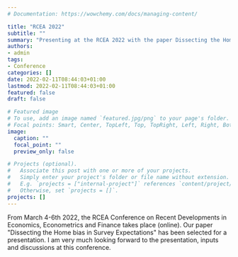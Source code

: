 ```yaml
---
# Documentation: https://wowchemy.com/docs/managing-content/

title: "RCEA 2022"
subtitle: ""
summary: "Presenting at the RCEA 2022 with the paper Dissecting the Home bias in Survey Expectations"
authors: 
- admin
tags:
- Conference
categories: []
date: 2022-02-11T08:44:03+01:00
lastmod: 2022-02-11T08:44:03+01:00
featured: false
draft: false

# Featured image
# To use, add an image named `featured.jpg/png` to your page's folder.
# Focal points: Smart, Center, TopLeft, Top, TopRight, Left, Right, BottomLeft, Bottom, BottomRight.
image:
  caption: ""
  focal_point: ""
  preview_only: false

# Projects (optional).
#   Associate this post with one or more of your projects.
#   Simply enter your project's folder or file name without extension.
#   E.g. `projects = ["internal-project"]` references `content/project/deep-learning/index.md`.
#   Otherwise, set `projects = []`.
projects: []
---
```


From March 4-6th 2022, the RCEA Conference on Recent Developments in Economics, Econometrics and Finance takes place (online). Our paper "Dissecting the Home bias in Survey Expectations" has been selected for a presentation. I am very much looking forward to the presentation, inputs and discussions at this conference.
